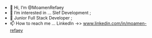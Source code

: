 - 👋 Hi, I’m @MoamenRefaey
- 👀 I’m interested in ... Slef Development ;
- 🌱 Junior Full Stack Developer ;
- 📫 How to reach me ... LinkedIn ->> www.linkedin.com/in/moamen-refaey

<!---
MoamenRefaey/MoamenRefaey is a ✨ special ✨ repository because its `README.md` (this file) appears on your GitHub profile.
You can click the Preview link to take a look at your changes.
--->
